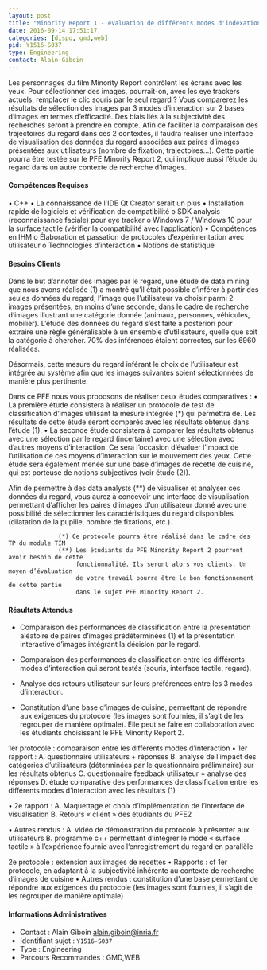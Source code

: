 ```yaml
---
layout: post
title: "Minority Report 1 - évaluation de différents modes d'indexation d'images"
date: 2016-09-14 17:51:17
categories: [dispo, gmd,web]
pid: Y1516-S037
type: Engineering
contact: Alain Giboin
---
```

       
Les personnages du film Minority Report contrôlent les écrans avec les yeux. Pour sélectionner des images, pourrait-on, avec les eye trackers actuels, remplacer le clic souris par le seul regard ?
Vous comparerez les résultats de sélection des images par 3 modes d’interaction sur 2 bases d’images en termes d’efficacité. Des biais liés à la subjectivité des recherches seront à prendre en compte. Afin de faciliter la comparaison des trajectoires du regard dans ces 2 contextes, il faudra réaliser une interface de visualisation des données du regard associées aux paires d’images présentées aux utilisateurs (nombre de fixation, trajectoires…). Cette partie pourra être testée sur le PFE Minority Report 2, qui implique aussi l’étude du regard dans un autre contexte de recherche d’images.

#### Compétences Requises
•	C++
•	La connaissance de l'IDE Qt Creator serait un plus
•	Installation rapide de logiciels et vérification de compatibilité
       o	SDK analysis (reconnaissance faciale) pour eye tracker
       o	Windows 7 / Windows 10 pour la surface tactile (vérifier la compatibilité avec l’application)
•	Compétences en IHM
       o	Élaboration et passation de protocoles d’expérimentation avec utilisateur
       o	Technologies d’interaction
•	Notions de statistique


#### Besoins Clients
Dans le but d’annoter des images par le regard, une étude de data mining que nous avons réalisée (1) a montré qu’il était possible d’inférer à partir des seules données du regard, l’image que l’utilisateur va choisir parmi 2 images présentées, en moins d’une seconde, dans le cadre de recherche d’images illustrant une catégorie donnée (animaux, personnes, véhicules, mobilier). L’étude des données du regard s’est faite à posteriori pour extraire une règle généralisable à un ensemble d’utilisateurs, quelle que soit la catégorie à chercher. 70% des inférences étaient correctes, sur les 6960 réalisées.

Désormais, cette mesure du regard inférant le choix de l’utilisateur est intégrée au système afin que les images suivantes soient sélectionnées de manière plus pertinente.
 
Dans ce PFE nous vous proposons de réaliser deux études comparatives :
•	La première étude consistera à réaliser un protocole de test de classification d’images utilisant la mesure intégrée (*) qui permettra de. Les résultats de cette étude seront comparés avec  les résultats obtenus dans l’étude (1). 
•	La seconde étude consistera à  comparer les résultats obtenus avec une sélection par le regard (incertaine) avec une sélection avec d’autres moyens d’interaction. Ce sera l’occasion d’évaluer l’impact de l’utilisation de ces moyens d’interaction sur le mouvement des yeux. Cette étude sera également menée sur une base d’images de recette de cuisine, qui est porteuse de notions subjectives (voir étude (2)).

Afin de permettre à des  data analysts (**) de visualiser et analyser ces données du regard, vous aurez à  concevoir une interface de visualisation permettant d’afficher les paires d’images d’un utilisateur donné avec une possibilité de sélectionner les caractéristiques du regard disponibles (dilatation de la pupille, nombre de fixations, etc.). 

                  (*) Ce protocole pourra être réalisé dans le cadre des TP du module TIM
                  (**) Les étudiants du PFE Minority Report 2 pourront avoir besoin de cette 
                       fonctionnalité. Ils seront alors vos clients. Un moyen d’évaluation
                       de votre travail pourra être le bon fonctionnement de cette partie
                       dans le sujet PFE Minority Report 2.

#### Résultats Attendus
-	Comparaison des performances de classification entre la présentation aléatoire de paires d’images prédéterminées (1) et la présentation interactive d’images intégrant la décision par le regard.

-	Comparaison des performances de classification entre les différents modes d’interaction qui seront testés (souris, interface tactile, regard).

-	Analyse des retours utilisateur sur leurs préférences entre les 3 modes d’interaction.

-	Constitution d’une base d’images de cuisine, permettant de répondre aux exigences du protocole (les images sont fournies, il s’agit de les regrouper de manière optimale). Elle peut se faire en collaboration avec les étudiants choisissant le PFE Minority Report 2.

1er protocole : comparaison entre les différents modes d’interaction
•	1er rapport :
A.	questionnaire utilisateurs + réponses
B.	analyse de l’impact des catégories d’utilisateurs (déterminées par le questionnaire préliminaire) sur les résultats obtenus
C.	questionnaire feedback utilisateur + analyse des réponses
D.	étude comparative des performances de classification entre les différents modes d’interaction avec les résultats (1)

•	2e rapport :
A.	Maquettage et choix d’implémentation de l’interface de visualisation
B.	Retours « client » des étudiants du PFE2 

•	Autres rendus : 
A.	vidéo de démonstration du protocole à présenter aux utilisateurs
B.	programme c++ permettant d’intégrer le mode « surface tactile » à l’expérience fournie avec l’enregistrement du regard en parallèle

2e  protocole : extension aux images de recettes
•	Rapports : 
cf 1er protocole, en adaptant à la subjectivité inhérente au contexte de recherche d’images de cuisine
•	Autres rendus : 
constitution d’une base permettant de répondre aux exigences du protocole (les images sont fournies, il s’agit de les regrouper de manière optimale)
     

#### Informations Administratives
  * Contact : Alain Giboin <alain.giboin@inria.fr>
  * Identifiant sujet : `Y1516-S037`
  * Type : Engineering
  * Parcours Recommandés : GMD,WEB
     